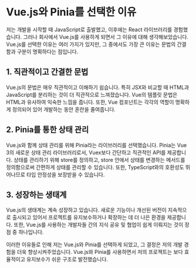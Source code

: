 # Vue.js와 Pinia를 선택한 이유

저는 개발을 시작할 때 JavaScript로 출발했고, 이후에는 React 라이브러리를 경험했습니다. 그러나 회사에서 Vue.js를 사용하게 되면서 그 이유에 대해 생각해보았습니다. Vue.js를 선택한 이유는 여러 가지가 있지만, 그 중에서도 가장 큰 이유는 문법의 간결함과 구분이 명확하다는 점입니다.

## 1. 직관적이고 간결한 문법
Vue.js의 문법은 매우 직관적이고 이해하기 쉽습니다. 특히 JSX와 비교할 때 HTML과 JavaScript를 분리하는 것이 더 직관적으로 느껴졌습니다. Vue의 템플릿 문법은 HTML과 유사하여 익숙한 느낌을 줍니다. 또한, Vue 컴포넌트는 각각의 역할이 명확하게 정의되어 있어 개발하는 동안 혼란을 줄여줍니다.

## 2. Pinia를 통한 상태 관리
Vue.js와 함께 상태 관리를 위해 Pinia라는 라이브러리를 선택했습니다. Pinia는 Vue 3의 새로운 상태 관리 라이브러리로서, Vuex보다 간단하고 직관적인 API를 제공합니다. 상태를 관리하기 위해 store를 정의하고, store 안에서 상태를 변경하는 메서드를 정의함으로써 간편하게 상태를 관리할 수 있습니다. 또한, TypeScript와의 호환성도 뛰어나므로 타입 안정성을 보장받을 수 있습니다.

## 3. 성장하는 생태계
Vue.js의 생태계는 계속 성장하고 있습니다. 새로운 기능이나 개선된 버전이 지속적으로 출시되고 있어서 프로젝트를 유지보수하거나 확장하는 데 더 나은 환경을 제공합니다. 또한, Vue.js를 사용하는 개발자들 간의 지식 공유 및 협업이 쉽게 이뤄지는 것이 장점 중 하나입니다.

이러한 이유들로 인해 저는 Vue.js와 Pinia를 선택하게 되었고, 그 결정은 저의 개발 경험을 더욱 향상시켜주었습니다. Vue.js와 Pinia를 사용하면서 저의 프로젝트는 보다 효율적이고 유지보수가 쉬운 구조로 발전했습니다.

